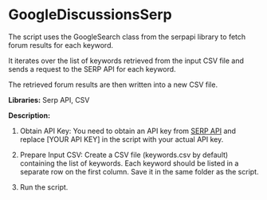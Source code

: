 # GoogleDiscussionsSerp
The script uses the GoogleSearch class from the serpapi library to fetch forum results for each keyword.

It iterates over the list of keywords retrieved from the input CSV file and sends a request to the SERP API for each keyword.

The retrieved forum results are then written into a new CSV file.

**Libraries:**
Serp API, CSV

**Description:**

1. Obtain API Key: You need to obtain an API key from [SERP API](https://serpapi.com/) and replace [YOUR API KEY] in the script with your actual API key.

2. Prepare Input CSV: Create a CSV file (keywords.csv by default) containing the list of keywords. Each keyword should be listed in a separate row on the first column. Save it in the same folder as the script.

3. Run the script. 

